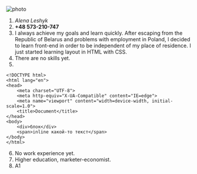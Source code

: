![photo](../photo_2022-06-03_21-36-43.jpg "My photo")
1. *Alena Leshyk*
2. **+48 573-210-747**
3. I always achieve my goals and learn quickly. After escaping from the Republic of Belarus and problems with employment in Poland, I decided to learn front-end in order to be independent of my place of residence.
I just started learning layout in HTML with CSS.
4. There are no skills yet.
5. 
```
<!DOCTYPE html>
<html lang="en">
<head>
    <meta charset="UTF-8">
    <meta http-equiv="X-UA-Compatible" content="IE=edge">
    <meta name="viewport" content="width=device-width, initial-scale=1.0">
    <title>Document</title>
</head>
<body>
    <div>блок</div>
    <span>inline какой-то текст</span>
</body>
</html>
```
6. No work experience yet.
7. Higher education, marketer-economist.
8. А1
